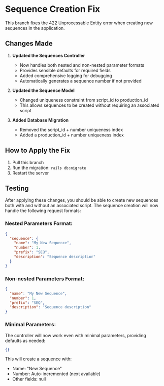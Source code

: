 # Sequence Creation Fix

This branch fixes the 422 Unprocessable Entity error when creating new sequences in the application.

## Changes Made

1. **Updated the Sequences Controller**
   - Now handles both nested and non-nested parameter formats
   - Provides sensible defaults for required fields
   - Added comprehensive logging for debugging
   - Automatically generates a sequence number if not provided

2. **Updated the Sequence Model**
   - Changed uniqueness constraint from script_id to production_id
   - This allows sequences to be created without requiring an associated script

3. **Added Database Migration**
   - Removed the script_id + number uniqueness index
   - Added a production_id + number uniqueness index

## How to Apply the Fix

1. Pull this branch
2. Run the migration: `rails db:migrate`
3. Restart the server

## Testing

After applying these changes, you should be able to create new sequences both with and without an associated script. The sequence creation will now handle the following request formats:

### Nested Parameters Format:
```json
{
  "sequence": {
    "name": "My New Sequence",
    "number": 1,
    "prefix": "SEQ",
    "description": "Sequence description"
  }
}
```

### Non-nested Parameters Format:
```json
{
  "name": "My New Sequence",
  "number": 1,
  "prefix": "SEQ",
  "description": "Sequence description"
}
```

### Minimal Parameters:
The controller will now work even with minimal parameters, providing defaults as needed:
```json
{}
```
This will create a sequence with:
- Name: "New Sequence"
- Number: Auto-incremented (next available)
- Other fields: null
